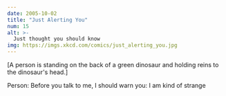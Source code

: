 ```yaml
---
date: 2005-10-02
title: "Just Alerting You"
num: 15
alt: >-
  Just thought you should know
img: https://imgs.xkcd.com/comics/just_alerting_you.jpg
---
```

[A person is standing on the back of a green dinosaur and holding reins to the dinosaur's head.]

Person: Before you talk to me, I should warn you: I am kind of strange